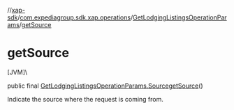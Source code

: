 //[xap-sdk](../../../index.md)/[com.expediagroup.sdk.xap.operations](../index.md)/[GetLodgingListingsOperationParams](index.md)/[getSource](get-source.md)

# getSource

[JVM]\

public final [GetLodgingListingsOperationParams.Source](-source/index.md)[getSource](get-source.md)()

Indicate the source where the request is coming from.

